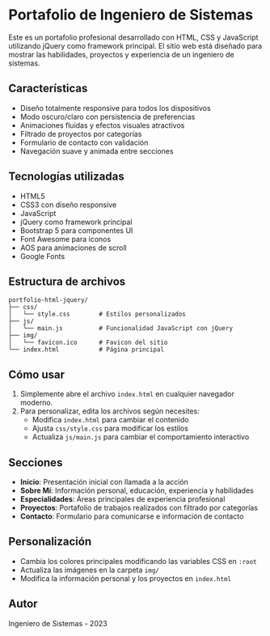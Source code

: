 # Portafolio de Ingeniero de Sistemas

Este es un portafolio profesional desarrollado con HTML, CSS y JavaScript utilizando jQuery como framework principal. El sitio web está diseñado para mostrar las habilidades, proyectos y experiencia de un ingeniero de sistemas.

## Características

- Diseño totalmente responsive para todos los dispositivos
- Modo oscuro/claro con persistencia de preferencias
- Animaciones fluidas y efectos visuales atractivos
- Filtrado de proyectos por categorías
- Formulario de contacto con validación
- Navegación suave y animada entre secciones

## Tecnologías utilizadas

- HTML5
- CSS3 con diseño responsive
- JavaScript
- jQuery como framework principal
- Bootstrap 5 para componentes UI
- Font Awesome para iconos
- AOS para animaciones de scroll
- Google Fonts

## Estructura de archivos

```
portfolio-html-jquery/
├── css/
│   └── style.css        # Estilos personalizados
├── js/
│   └── main.js          # Funcionalidad JavaScript con jQuery
├── img/
│   └── favicon.ico      # Favicon del sitio
└── index.html           # Página principal
```

## Cómo usar

1. Simplemente abre el archivo `index.html` en cualquier navegador moderno.
2. Para personalizar, edita los archivos según necesites:
   - Modifica `index.html` para cambiar el contenido
   - Ajusta `css/style.css` para modificar los estilos
   - Actualiza `js/main.js` para cambiar el comportamiento interactivo

## Secciones

- **Inicio**: Presentación inicial con llamada a la acción
- **Sobre Mí**: Información personal, educación, experiencia y habilidades
- **Especialidades**: Áreas principales de experiencia profesional
- **Proyectos**: Portafolio de trabajos realizados con filtrado por categorías
- **Contacto**: Formulario para comunicarse e información de contacto

## Personalización

- Cambia los colores principales modificando las variables CSS en `:root`
- Actualiza las imágenes en la carpeta `img/`
- Modifica la información personal y los proyectos en `index.html`

## Autor

Ingeniero de Sistemas - 2023